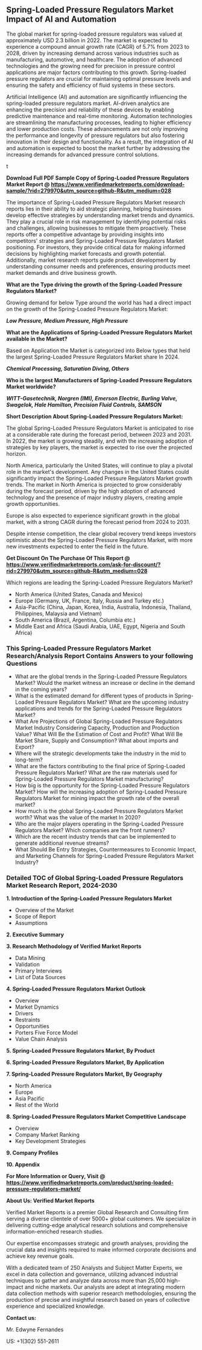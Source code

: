 <h2>Spring-Loaded Pressure Regulators Market Impact of AI and Automation</h2><p>The global market for spring-loaded pressure regulators was valued at approximately USD 2.3 billion in 2022. The market is expected to experience a compound annual growth rate (CAGR) of 5.7% from 2023 to 2028, driven by increasing demand across various industries such as manufacturing, automotive, and healthcare. The adoption of advanced technologies and the growing need for precision in pressure control applications are major factors contributing to this growth. Spring-loaded pressure regulators are crucial for maintaining optimal pressure levels and ensuring the safety and efficiency of fluid systems in these sectors.</p><p>Artificial Intelligence (AI) and automation are significantly influencing the spring-loaded pressure regulators market. AI-driven analytics are enhancing the precision and reliability of these devices by enabling predictive maintenance and real-time monitoring. Automation technologies are streamlining the manufacturing processes, leading to higher efficiency and lower production costs. These advancements are not only improving the performance and longevity of pressure regulators but also fostering innovation in their design and functionality. As a result, the integration of AI and automation is expected to boost the market further by addressing the increasing demands for advanced pressure control solutions.</p>t</p><p id="" class=""><strong>Download Full PDF Sample Copy of Spring-Loaded Pressure Regulators Market Report @ <a href="https://www.verifiedmarketreports.com/download-sample/?rid=279970&utm_source=github-R&utm_medium=028" target="_blank">https://www.verifiedmarketreports.com/download-sample/?rid=279970&utm_source=github-R&utm_medium=028</a></strong></p><p>The importance of&nbsp;Spring-Loaded Pressure Regulators Market research reports lies in their ability to aid strategic planning, helping businesses develop effective strategies by understanding market trends and dynamics. They play a crucial role in risk management by identifying potential risks and challenges, allowing businesses to mitigate them proactively. These reports offer a competitive advantage by providing insights into competitors' strategies and Spring-Loaded Pressure Regulators Market positioning. For investors, they provide critical data for making informed decisions by highlighting market forecasts and growth potential. Additionally, market research reports guide product development by understanding consumer needs and preferences, ensuring products meet market demands and drive business growth.</p><p><strong>What are the&nbsp;Type driving the growth of the Spring-Loaded Pressure Regulators Market?</strong></p><p id="" class="">Growing demand for below Type around the world has had a direct impact on the growth of the Spring-Loaded Pressure Regulators Market:</p><em><strong>Low Pressure, Medium Pressure, High Pressure</strong></em></p><strong>What are the&nbsp;Applications&nbsp;of Spring-Loaded Pressure Regulators Market available in the Market?</strong></p><p id="" class="">Based on Application the Market is categorized into Below types that held the largest Spring-Loaded Pressure Regulators Market share In 2024.</p><em><strong>Chemical Processing, Saturation Diving, Others</strong></em></p><strong>Who is the largest Manufacturers of Spring-Loaded Pressure Regulators Market worldwide?</strong></p><p><em><strong>WITT-Gasetechnik, Norgren (IMI), Emerson Electric, Burling Valve, Swagelok, Hale Hamilton, Precision Fluid Controls, SAMSON</strong></em></p><p id="" class=""><strong>Short Description About Spring-Loaded Pressure Regulators Market:</strong></p><p>The global Spring-Loaded Pressure Regulators Market is anticipated to rise at a considerable rate during the forecast period, between 2023 and 2031. In 2022, the market is growing steadily, and with the increasing adoption of strategies by key players, the market is expected to rise over the projected horizon.</p><p>North America, particularly the United States, will continue to play a pivotal role in the market's development. Any changes in the United States could significantly impact the Spring-Loaded Pressure Regulators Market growth trends. The market in North America is projected to grow considerably during the forecast period, driven by the high adoption of advanced technology and the presence of major industry players, creating ample growth opportunities.</p><p>Europe is also expected to experience significant growth in the global market, with a strong CAGR during the forecast period from 2024 to 2031.</p><p>Despite intense competition, the clear global recovery trend keeps investors optimistic about the Spring-Loaded Pressure Regulators Market, with more new investments expected to enter the field in the future.</p><p id="" class=""><strong>Get Discount On The Purchase Of This Report @ <a href="https://www.verifiedmarketreports.com/ask-for-discount/?rid=279970&utm_source=github-R&utm_medium=028" target="_blank">https://www.verifiedmarketreports.com/ask-for-discount/?rid=279970&utm_source=github-R&utm_medium=028</a></strong></p>Which regions are leading the Spring-Loaded Pressure Regulators Market?</p><ul><li>North America (United States, Canada and Mexico)</li><li>Europe (Germany, UK, France, Italy, Russia and Turkey etc.)</li><li>Asia-Pacific (China, Japan, Korea, India, Australia, Indonesia, Thailand, Philippines, Malaysia and Vietnam)</li><li>South America (Brazil, Argentina, Columbia etc.)</li><li>Middle East and Africa (Saudi Arabia, UAE, Egypt, Nigeria and South Africa)</li></ul><h3 id="" class="">This Spring-Loaded Pressure Regulators Market Research/Analysis Report Contains Answers to your following Questions</h3><ul><li>What are the global trends in the Spring-Loaded Pressure Regulators Market? Would the market witness an increase or decline in the demand in the coming years?</li><li>What is the estimated demand for different types of products in Spring-Loaded Pressure Regulators Market? What are the upcoming industry applications and trends for the Spring-Loaded Pressure Regulators Market?</li><li>What Are Projections of Global Spring-Loaded Pressure Regulators Market Industry Considering Capacity, Production and Production Value? What Will Be the Estimation of Cost and Profit? What Will Be Market Share, Supply and Consumption? What about imports and Export?</li><li>Where will the strategic developments take the industry in the mid to long-term?</li><li>What are the factors contributing to the final price of Spring-Loaded Pressure Regulators Market? What are the raw materials used for Spring-Loaded Pressure Regulators Market manufacturing?</li><li>How big is the opportunity for the Spring-Loaded Pressure Regulators Market? How will the increasing adoption of Spring-Loaded Pressure Regulators Market for mining impact the growth rate of the overall market?</li><li>How much is the global Spring-Loaded Pressure Regulators Market worth? What was the value of the market In 2020?</li><li>Who are the major players operating in the Spring-Loaded Pressure Regulators Market? Which companies are the front runners?</li><li>Which are the recent industry trends that can be implemented to generate additional revenue streams?</li><li>What Should Be Entry Strategies, Countermeasures to Economic Impact, and Marketing Channels for Spring-Loaded Pressure Regulators Market Industry?</li></ul><h3 id="" class="">Detailed TOC of Global Spring-Loaded Pressure Regulators Market Research Report, 2024-2030</h3><p id="" class=""><strong>1. Introduction of the Spring-Loaded Pressure Regulators Market</strong></p><ul><li>Overview of the Market</li><li>Scope of Report</li><li>Assumptions</li></ul><p id="" class=""><strong>2. Executive Summary</strong></p><p id="" class=""><strong>3. Research Methodology of Verified Market Reports</strong></p><ul><li>Data Mining</li><li>Validation</li><li>Primary Interviews</li><li>List of Data Sources</li></ul><p id="" class=""><strong>4. Spring-Loaded Pressure Regulators Market Outlook</strong></p><ul><li>Overview</li><li>Market Dynamics</li><li>Drivers</li><li>Restraints</li><li>Opportunities</li><li>Porters Five Force Model</li><li>Value Chain Analysis</li></ul><p id="" class=""><strong>5. Spring-Loaded Pressure Regulators Market, By Product</strong></p><p id="" class=""><strong>6. Spring-Loaded Pressure Regulators Market, By Application</strong></p><p id="" class=""><strong>7. Spring-Loaded Pressure Regulators Market, By Geography</strong></p><ul><li>North America</li><li>Europe</li><li>Asia Pacific</li><li>Rest of the World</li></ul><p id="" class=""><strong>8. Spring-Loaded Pressure Regulators Market Competitive Landscape</strong></p><ul><li>Overview</li><li>Company Market Ranking</li><li>Key Development Strategies</li></ul><p id="" class=""><strong>9. Company Profiles</strong></p><p id="" class=""><strong>10. Appendix</strong></p><p id="" class=""><strong>For More Information or Query, Visit @ <a href="https://www.verifiedmarketreports.com/product/spring-loaded-pressure-regulators-market/" target="_blank">https://www.verifiedmarketreports.com/product/spring-loaded-pressure-regulators-market/</a></strong></p><p id="" class=""><strong>About Us: Verified Market Reports</strong></p><p id="" class="">Verified Market Reports is a premier Global Research and Consulting firm serving a diverse clientele of over 5000+ global customers. We specialize in delivering cutting-edge analytical research solutions and comprehensive information-enriched research studies.</p><p id="" class="">Our expertise encompasses strategic and growth analyses, providing the crucial data and insights required to make informed corporate decisions and achieve key revenue goals.</p><p id="" class="">With a dedicated team of 250 Analysts and Subject Matter Experts, we excel in data collection and governance, utilizing advanced industrial techniques to gather and analyze data across more than 25,000 high-impact and niche markets. Our analysts are adept at integrating modern data collection methods with superior research methodologies, ensuring the production of precise and insightful research based on years of collective experience and specialized knowledge.</p><p id="" class=""><strong>Contact us:</strong></p><p id="" class="">Mr. Edwyne Fernandes</p><p id="" class="">US: +1(302) 551-2611</p>